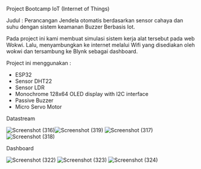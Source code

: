 Project Bootcamp IoT (Internet of Things)

Judul : Perancangan Jendela otomatis berdasarkan sensor cahaya dan suhu dengan sistem keamanan Buzzer Berbasis Iot.

Pada project ini kami membuat simulasi sistem kerja alat tersebut pada web Wokwi. Lalu, menyambungkan ke internet melalui Wifi yang disediakan oleh wokwi dan tersambung ke Blynk sebagai dashboard.

Project ini menggunakan :
- ESP32
-  Sensor DHT22
-  Sensor LDR
-  Monochrome 128x64 OLED display with I2C interface
-  Passive Buzzer
-  Micro Servo Motor

Datastream

![Screenshot (316)](https://github.com/Shofi524/IoT-Bootcamp-Kelompok-1/assets/114796717/6812f56a-912f-4c69-a2d3-b83030dfe67a)![Screenshot (319)](https://github.com/Shofi524/IoT-Bootcamp-Kelompok-1/assets/114796717/c3c046da-445c-4023-ac76-8c7074094b9c)
![Screenshot (317)](https://github.com/Shofi524/IoT-Bootcamp-Kelompok-1/assets/114796717/40b30a1d-3f7b-4415-aa5e-2795d1da46d0)
![Screenshot (318)](https://github.com/Shofi524/IoT-Bootcamp-Kelompok-1/assets/114796717/5e74ee0d-4406-41a0-8d88-9d1b48568603)

Dashboard

![Screenshot (322)](https://github.com/Shofi524/IoT-Bootcamp-Kelompok-1/assets/114796717/7a80f972-535f-4a29-93b7-07f1e30cc6ef)
![Screenshot (323)](https://github.com/Shofi524/IoT-Bootcamp-Kelompok-1/assets/114796717/6fd22c56-5ead-4997-8527-a629991960d2)
![Screenshot (324)](https://github.com/Shofi524/IoT-Bootcamp-Kelompok-1/assets/114796717/079eb769-3c39-4710-acad-a47475b04fd1)



